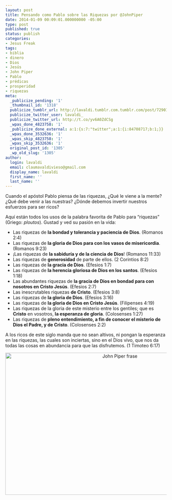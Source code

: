 ```yaml
---
layout: post
title: Pensando como Pablo sobre las Riquezas por @JohnPiper
date: 2014-01-09 00:09:01.000000000 -05:00
type: post
published: true
status: publish
categories:
- Jesus Freak
tags:
- biblia
- dinero
- Dios
- Jesús
- John Piper
- Pablo
- prédicas
- prosperidad
- riquezas
meta:
  _publicize_pending: '1'
  _thumbnail_id: '1318'
  publicize_tumblr_url: http://lavaldi.tumblr.com.tumblr.com/post/72901351697
  publicize_twitter_user: lavaldi_
  publicize_twitter_url: http://t.co/yv6A0ZdCSg
  _wpas_done_4823758: '1'
  _publicize_done_external: a:1:{s:7:"twitter";a:1:{i:84708717;b:1;}}
  _wpas_done_3532636: '1'
  _wpas_skip_4823758: '1'
  _wpas_skip_3532636: '1'
  original_post_id: '1305'
  _wp_old_slug: '1305'
author:
  login: lavaldi
  email: claumavaldivieso@gmail.com
  display_name: lavaldi
  first_name: ''
  last_name: ''
---
```

<p>Cuando el apóstol Pablo piensa de las riquezas, ¿Qué le viene a la mente? ¿Qué debe venir a las nuestras? ¿Dónde debemos invertir nuestros esfuerzos para ser ricos?</p>
<p>Aquí están todos los usos de la palabra favorita de Pablo para “riquezas” (Griego: <em>ploutos</em>). Gustad y ved su pasión en la vida:<!--more--></p>
<ul>
<li>Las riquezas de <strong>la bondad y tolerancia y paciencia de Dios</strong>. (Romanos 2:4)</li>
<li>Las riquezas de <strong>la gloria de Dios para con los vasos de misericordia</strong>. (Romanos 9:23)</li>
<li>¡Las riquezas de <strong>la sabiduría y de la ciencia de Dios</strong>! (Romanos 11:33)</li>
<li>Las riquezas de <strong>generosidad</strong> de parte de ellos. (2 Corintios 8:2)</li>
<li>Las riquezas de <strong>la gracia de Dios</strong>. (Efesios 1:7)</li>
<li>Las riquezas de <strong>la herencia gloriosa de Dios en los santos</strong>. (Efesios 1:18)</li>
<li>Las abundantes riquezas de <strong>la gracia de Dios en bondad para con nosotros en Cristo Jesús</strong>. (Efesios 2:7)</li>
<li>Las inescrutables riquezas <strong>de Cristo</strong>. (Efesios 3:8)</li>
<li>Las riquezas de <strong>la gloria de Dios</strong>. (Efesios 3:16)</li>
<li>Las riquezas de <strong>la gloria de Dios en Cristo Jesús</strong>. (Filipenses 4:19)</li>
<li>Las riquezas de la gloria de este misterio entre los gentiles; que es <strong>Cristo</strong> en vosotros, <strong>la esperanza de gloria</strong>. (Colosenses 1:27)</li>
<li>Las riquezas de <strong>pleno entendimiento, a fin de conocer el misterio de Dios el Padre, y de Cristo</strong>. (Colosenses 2:2)</li>
</ul>
<p>A los ricos de este siglo manda que no sean altivos, ni pongan la esperanza en las riquezas, las cuales son inciertas, sino en el Dios vivo, que nos da todas las cosas en abundancia para que las disfrutemos. (1 Timoteo 6:17)</p>
<p style="text-align:center;"><img class="aligncenter size-full wp-image-1314" alt="John Piper frase" src="{{ site.baseurl }}/assets/john-piper.jpg" width="700" height="444" /></p>
